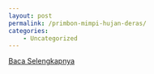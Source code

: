 ```yaml
---
layout: post
permalink: /primbon-mimpi-hujan-deras/
categories:
    - Uncategorized
---
```


[Baca Selengkapnya](/01)